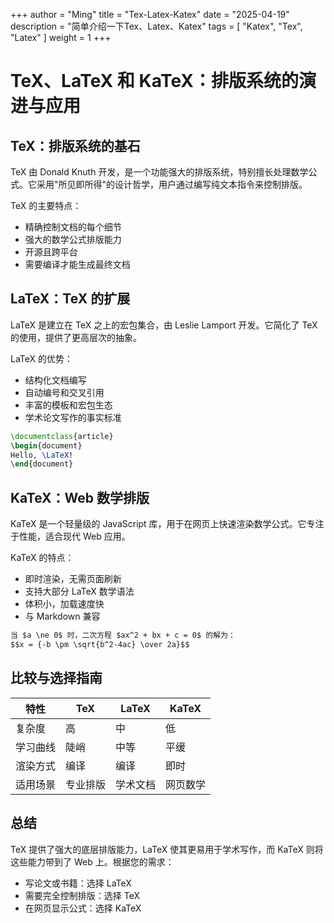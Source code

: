 +++
author = "Ming"
title = "Tex-Latex-Katex"
date = "2025-04-19"
description = "简单介绍一下Tex、Latex、Katex"
tags = [
    "Katex",
    "Tex",
    "Latex"
]
weight = 1
+++

# TeX、LaTeX 和 KaTeX：排版系统的演进与应用

## TeX：排版系统的基石

TeX 由 Donald Knuth 开发，是一个功能强大的排版系统，特别擅长处理数学公式。它采用"所见即所得"的设计哲学，用户通过编写纯文本指令来控制排版。

TeX 的主要特点：
- 精确控制文档的每个细节
- 强大的数学公式排版能力
- 开源且跨平台
- 需要编译才能生成最终文档

## LaTeX：TeX 的扩展

LaTeX 是建立在 TeX 之上的宏包集合，由 Leslie Lamport 开发。它简化了 TeX 的使用，提供了更高层次的抽象。

LaTeX 的优势：
- 结构化文档编写
- 自动编号和交叉引用
- 丰富的模板和宏包生态
- 学术论文写作的事实标准

```latex
\documentclass{article}
\begin{document}
Hello, \LaTeX!
\end{document}
```

## KaTeX：Web 数学排版

KaTeX 是一个轻量级的 JavaScript 库，用于在网页上快速渲染数学公式。它专注于性能，适合现代 Web 应用。

KaTeX 的特点：
- 即时渲染，无需页面刷新
- 支持大部分 LaTeX 数学语法
- 体积小，加载速度快
- 与 Markdown 兼容

```markdown
当 $a \ne 0$ 时，二次方程 $ax^2 + bx + c = 0$ 的解为：
$$x = {-b \pm \sqrt{b^2-4ac} \over 2a}$$
```

## 比较与选择指南

| 特性        | TeX       | LaTeX     | KaTeX     |
|------------|----------|----------|----------|
| 复杂度      | 高        | 中        | 低        |
| 学习曲线    | 陡峭      | 中等      | 平缓      |
| 渲染方式    | 编译      | 编译      | 即时      |
| 适用场景    | 专业排版  | 学术文档  | 网页数学  |

## 总结

TeX 提供了强大的底层排版能力，LaTeX 使其更易用于学术写作，而 KaTeX 则将这些能力带到了 Web 上。根据您的需求：
- 写论文或书籍：选择 LaTeX
- 需要完全控制排版：选择 TeX
- 在网页显示公式：选择 KaTeX
